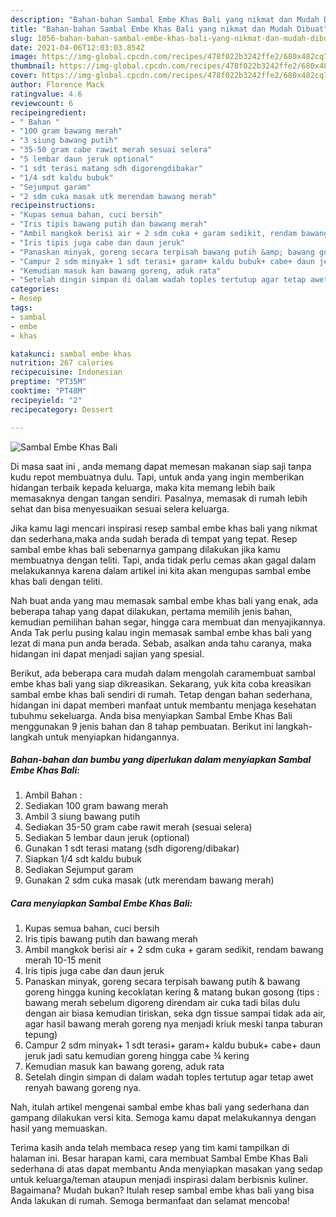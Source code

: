 ```yaml
---
description: "Bahan-bahan Sambal Embe Khas Bali yang nikmat dan Mudah Dibuat"
title: "Bahan-bahan Sambal Embe Khas Bali yang nikmat dan Mudah Dibuat"
slug: 1056-bahan-bahan-sambal-embe-khas-bali-yang-nikmat-dan-mudah-dibuat
date: 2021-04-06T12:03:03.854Z
image: https://img-global.cpcdn.com/recipes/478f022b3242ffe2/680x482cq70/sambal-embe-khas-bali-foto-resep-utama.jpg
thumbnail: https://img-global.cpcdn.com/recipes/478f022b3242ffe2/680x482cq70/sambal-embe-khas-bali-foto-resep-utama.jpg
cover: https://img-global.cpcdn.com/recipes/478f022b3242ffe2/680x482cq70/sambal-embe-khas-bali-foto-resep-utama.jpg
author: Florence Mack
ratingvalue: 4.6
reviewcount: 6
recipeingredient:
- " Bahan "
- "100 gram bawang merah"
- "3 siung bawang putih"
- "35-50 gram cabe rawit merah sesuai selera"
- "5 lembar daun jeruk optional"
- "1 sdt terasi matang sdh digorengdibakar"
- "1/4 sdt kaldu bubuk"
- "Sejumput garam"
- "2 sdm cuka masak utk merendam bawang merah"
recipeinstructions:
- "Kupas semua bahan, cuci bersih"
- "Iris tipis bawang putih dan bawang merah"
- "Ambil mangkok berisi air + 2 sdm cuka + garam sedikit, rendam bawang merah 10-15 menit"
- "Iris tipis juga cabe dan daun jeruk"
- "Panaskan minyak, goreng secara terpisah bawang putih &amp; bawang goreng hingga kuning kecoklatan kering &amp; matang bukan gosong (tips : bawang merah sebelum digoreng direndam air cuka tadi bilas dulu dengan air biasa kemudian tiriskan, seka dgn tissue sampai tidak ada air, agar hasil bawang merah goreng nya menjadi kriuk meski tanpa taburan tepung)"
- "Campur 2 sdm minyak+ 1 sdt terasi+ garam+ kaldu bubuk+ cabe+ daun jeruk jadi satu kemudian goreng hingga cabe ¾ kering"
- "Kemudian masuk kan bawang goreng, aduk rata"
- "Setelah dingin simpan di dalam wadah toples tertutup agar tetap awet renyah bawang goreng nya."
categories:
- Resep
tags:
- sambal
- embe
- khas

katakunci: sambal embe khas 
nutrition: 267 calories
recipecuisine: Indonesian
preptime: "PT35M"
cooktime: "PT48M"
recipeyield: "2"
recipecategory: Dessert

---
```



![Sambal Embe Khas Bali](https://img-global.cpcdn.com/recipes/478f022b3242ffe2/680x482cq70/sambal-embe-khas-bali-foto-resep-utama.jpg)

Di masa  saat ini , anda memang dapat memesan makanan siap saji tanpa kudu repot membuatnya dulu. Tapi, untuk anda yang ingin memberikan hidangan terbaik kepada keluarga, maka kita memang lebih baik memasaknya dengan tangan sendiri. Pasalnya, memasak di rumah lebih sehat dan bisa menyesuaikan sesuai selera keluarga.

Jika kamu lagi mencari inspirasi resep sambal embe khas bali yang nikmat dan sederhana,maka anda sudah berada di tempat yang tepat. Resep sambal embe khas bali  sebenarnya gampang dilakukan jika kamu membuatnya dengan teliti. Tapi, anda tidak perlu cemas akan gagal dalam melakukannya 
karena dalam artikel ini kita akan mengupas sambal embe khas bali dengan teliti.  



Nah buat anda yang mau memasak sambal embe khas bali yang enak, ada beberapa tahap yang dapat dilakukan, pertama memilih jenis bahan, kemudian pemilihan bahan segar, hingga cara membuat dan menyajikannya. Anda Tak perlu pusing kalau ingin memasak sambal embe khas bali yang lezat di mana pun anda berada. Sebab, asalkan anda  tahu caranya, maka hidangan ini dapat menjadi sajian yang spesial.

Berikut, ada beberapa cara mudah dalam mengolah caramembuat sambal embe khas bali yang siap dikreasikan. Sekarang, yuk kita coba kreasikan sambal embe khas bali sendiri di rumah. Tetap dengan bahan sederhana, hidangan ini dapat memberi manfaat untuk membantu menjaga kesehatan tubuhmu sekeluarga. Anda bisa menyiapkan Sambal Embe Khas Bali menggunakan 9 jenis bahan dan 8 tahap pembuatan. Berikut ini langkah-langkah untuk menyiapkan hidangannya.

<!--inarticleads1-->

##### Bahan-bahan dan bumbu yang diperlukan dalam menyiapkan Sambal Embe Khas Bali:

1. Ambil  Bahan :
1. Sediakan 100 gram bawang merah
1. Ambil 3 siung bawang putih
1. Sediakan 35-50 gram cabe rawit merah (sesuai selera)
1. Sediakan 5 lembar daun jeruk (optional)
1. Gunakan 1 sdt terasi matang (sdh digoreng/dibakar)
1. Siapkan 1/4 sdt kaldu bubuk
1. Sediakan Sejumput garam
1. Gunakan 2 sdm cuka masak (utk merendam bawang merah)




<!--inarticleads2-->

##### Cara menyiapkan Sambal Embe Khas Bali:

1. Kupas semua bahan, cuci bersih
1. Iris tipis bawang putih dan bawang merah
1. Ambil mangkok berisi air + 2 sdm cuka + garam sedikit, rendam bawang merah 10-15 menit
1. Iris tipis juga cabe dan daun jeruk
1. Panaskan minyak, goreng secara terpisah bawang putih &amp; bawang goreng hingga kuning kecoklatan kering &amp; matang bukan gosong (tips : bawang merah sebelum digoreng direndam air cuka tadi bilas dulu dengan air biasa kemudian tiriskan, seka dgn tissue sampai tidak ada air, agar hasil bawang merah goreng nya menjadi kriuk meski tanpa taburan tepung)
1. Campur 2 sdm minyak+ 1 sdt terasi+ garam+ kaldu bubuk+ cabe+ daun jeruk jadi satu kemudian goreng hingga cabe ¾ kering
1. Kemudian masuk kan bawang goreng, aduk rata
1. Setelah dingin simpan di dalam wadah toples tertutup agar tetap awet renyah bawang goreng nya.




Nah, itulah artikel mengenai  sambal embe khas bali  yang sederhana dan gampang dilakukan versi kita. Semoga kamu dapat melakukannya dengan hasil yang memuaskan. 

Terima kasih anda telah membaca resep yang tim kami tampilkan di halaman ini. Besar harapan kami, cara membuat  Sambal Embe Khas Bali sederhana di atas dapat membantu Anda menyiapkan masakan yang sedap untuk keluarga/teman ataupun menjadi inspirasi dalam berbisnis kuliner. Bagaimana? Mudah bukan? Itulah resep sambal embe khas bali yang bisa Anda lakukan di rumah. Semoga bermanfaat dan selamat mencoba!

